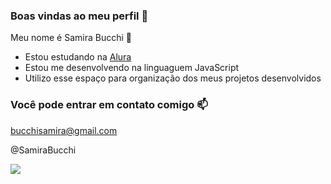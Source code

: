 ### Boas vindas ao meu perfil 👋

Meu nome é Samira Bucchi 💙

- Estou estudando na [Alura](https:///www.alura.com.br)
- Estou me desenvolvendo na linguaguem JavaScript
- Utilizo esse espaço para organização dos meus projetos desenvolvidos

### Você pode entrar em contato comigo 📫

bucchisamira@gmail.com

@SamiraBucchi

![](https://media.tenor.com/8dDI83bom3UAAAAi/money-money-money.gif)
